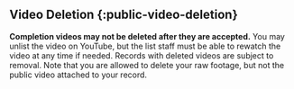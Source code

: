 ## Video Deletion {:public-video-deletion}

**Completion videos may not be deleted after they are accepted.** You may unlist the video on YouTube, but the list staff must be able to rewatch the video at any time if needed. Records with deleted videos are subject to removal. Note that you are allowed to delete your raw footage, but not the public video attached to your record.